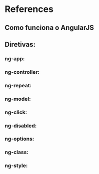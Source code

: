 # References
## Como funciona o AngularJS
## Diretivas:
### ng-app:
### ng-controller:
### ng-repeat:
### ng-model:
### ng-click:
### ng-disabled:
### ng-options:
### ng-class:
### ng-style:
